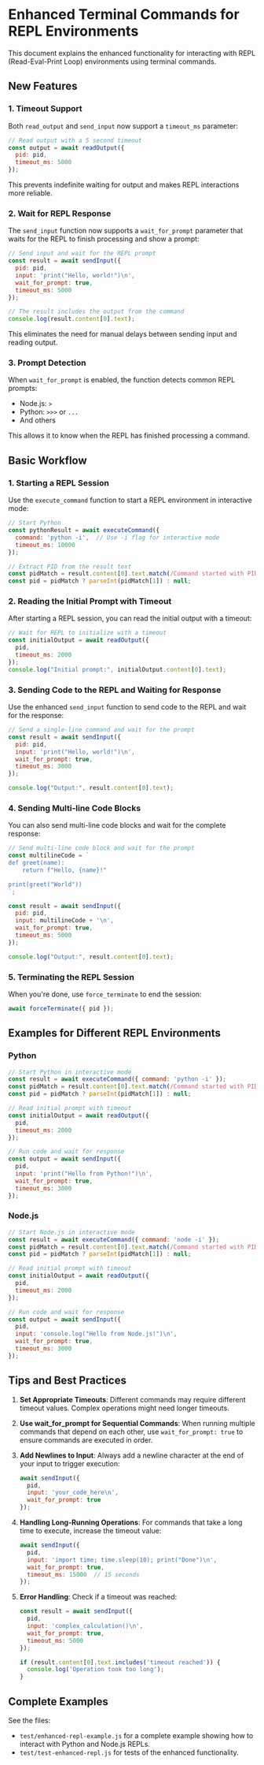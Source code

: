 # Enhanced Terminal Commands for REPL Environments

This document explains the enhanced functionality for interacting with REPL (Read-Eval-Print Loop) environments using terminal commands.

## New Features

### 1. Timeout Support

Both `read_output` and `send_input` now support a `timeout_ms` parameter:

```javascript
// Read output with a 5 second timeout
const output = await readOutput({ 
  pid: pid,
  timeout_ms: 5000
});
```

This prevents indefinite waiting for output and makes REPL interactions more reliable.

### 2. Wait for REPL Response

The `send_input` function now supports a `wait_for_prompt` parameter that waits for the REPL to finish processing and show a prompt:

```javascript
// Send input and wait for the REPL prompt
const result = await sendInput({
  pid: pid,
  input: 'print("Hello, world!")\n',
  wait_for_prompt: true,
  timeout_ms: 5000
});

// The result includes the output from the command
console.log(result.content[0].text);
```

This eliminates the need for manual delays between sending input and reading output.

### 3. Prompt Detection

When `wait_for_prompt` is enabled, the function detects common REPL prompts:

- Node.js: `>` 
- Python: `>>>` or `...`
- And others

This allows it to know when the REPL has finished processing a command.

## Basic Workflow

### 1. Starting a REPL Session

Use the `execute_command` function to start a REPL environment in interactive mode:

```javascript
// Start Python
const pythonResult = await executeCommand({
  command: 'python -i',  // Use -i flag for interactive mode
  timeout_ms: 10000
});

// Extract PID from the result text
const pidMatch = result.content[0].text.match(/Command started with PID (\d+)/);
const pid = pidMatch ? parseInt(pidMatch[1]) : null;
```

### 2. Reading the Initial Prompt with Timeout

After starting a REPL session, you can read the initial output with a timeout:

```javascript
// Wait for REPL to initialize with a timeout
const initialOutput = await readOutput({ 
  pid,
  timeout_ms: 2000 
});
console.log("Initial prompt:", initialOutput.content[0].text);
```

### 3. Sending Code to the REPL and Waiting for Response

Use the enhanced `send_input` function to send code to the REPL and wait for the response:

```javascript
// Send a single-line command and wait for the prompt
const result = await sendInput({
  pid: pid,
  input: 'print("Hello, world!")\n',
  wait_for_prompt: true,
  timeout_ms: 3000
});

console.log("Output:", result.content[0].text);
```

### 4. Sending Multi-line Code Blocks

You can also send multi-line code blocks and wait for the complete response:

```javascript
// Send multi-line code block and wait for the prompt
const multilineCode = `
def greet(name):
    return f"Hello, {name}!"

print(greet("World"))
`;

const result = await sendInput({
  pid: pid,
  input: multilineCode + '\n',
  wait_for_prompt: true,
  timeout_ms: 5000
});

console.log("Output:", result.content[0].text);
```

### 5. Terminating the REPL Session

When you're done, use `force_terminate` to end the session:

```javascript
await forceTerminate({ pid });
```

## Examples for Different REPL Environments

### Python

```javascript
// Start Python in interactive mode
const result = await executeCommand({ command: 'python -i' });
const pidMatch = result.content[0].text.match(/Command started with PID (\d+)/);
const pid = pidMatch ? parseInt(pidMatch[1]) : null;

// Read initial prompt with timeout
const initialOutput = await readOutput({ 
  pid,
  timeout_ms: 2000
});

// Run code and wait for response
const output = await sendInput({
  pid,
  input: 'print("Hello from Python!")\n',
  wait_for_prompt: true,
  timeout_ms: 3000
});
```

### Node.js

```javascript
// Start Node.js in interactive mode
const result = await executeCommand({ command: 'node -i' });
const pidMatch = result.content[0].text.match(/Command started with PID (\d+)/);
const pid = pidMatch ? parseInt(pidMatch[1]) : null;

// Read initial prompt with timeout
const initialOutput = await readOutput({ 
  pid,
  timeout_ms: 2000
});

// Run code and wait for response
const output = await sendInput({
  pid,
  input: 'console.log("Hello from Node.js!")\n',
  wait_for_prompt: true,
  timeout_ms: 3000
});
```

## Tips and Best Practices

1. **Set Appropriate Timeouts**: Different commands may require different timeout values. Complex operations might need longer timeouts.

2. **Use wait_for_prompt for Sequential Commands**: When running multiple commands that depend on each other, use `wait_for_prompt: true` to ensure commands are executed in order.

3. **Add Newlines to Input**: Always add a newline character at the end of your input to trigger execution:

   ```javascript
   await sendInput({ 
     pid, 
     input: 'your_code_here\n',
     wait_for_prompt: true 
   });
   ```

4. **Handling Long-Running Operations**: For commands that take a long time to execute, increase the timeout value:

   ```javascript
   await sendInput({
     pid,
     input: 'import time; time.sleep(10); print("Done")\n',
     wait_for_prompt: true,
     timeout_ms: 15000  // 15 seconds
   });
   ```

5. **Error Handling**: Check if a timeout was reached:

   ```javascript
   const result = await sendInput({
     pid,
     input: 'complex_calculation()\n',
     wait_for_prompt: true,
     timeout_ms: 5000
   });
   
   if (result.content[0].text.includes('timeout reached')) {
     console.log('Operation took too long');
   }
   ```

## Complete Examples

See the files:
- `test/enhanced-repl-example.js` for a complete example showing how to interact with Python and Node.js REPLs.
- `test/test-enhanced-repl.js` for tests of the enhanced functionality.
